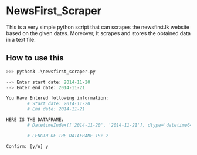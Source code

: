 # NewsFirst_Scraper
This is a very simple python script that can scrapes the newsfirst.lk website based on the given dates. Moreover, It scrapes and stores the obtained data in a text file.

## How to use this
```python
>>> python3 .\newsfirst_scraper.py

--> Enter start date: 2014-11-20
--> Enter end date: 2014-11-21

You Have Entered following information:
        # Start date: 2014-11-20
        # End date: 2014-11-21

HERE IS THE DATAFRAME:
        # DatetimeIndex(['2014-11-20', '2014-11-21'], dtype='datetime64[ns]', freq='D')

        # LENGTH OF THE DATAFRAME IS: 2

Confirm: [y/n] y
  ```
  
